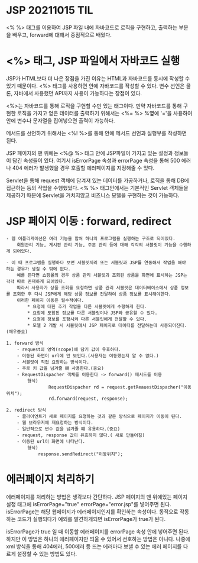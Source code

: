 # JSP 20211015 TIL

<% %> 태그를 이용하여 JSP 파일 내에 자바코드로 로직을 구현하고, 출력하는 부분을 배우고,
forward에 대해서 중점적으로 배웠다.

# <%> 태그, JSP 파일에서 자바코드 실행

JSP가 HTML보다 더 나은 장점을 가진 이유는 HTML과 자바코드를 동시에 작성할 수 있기 때문이다.
<%> 태그를 사용하면 안에 자바코드를 작성할 수 있다. 변수 선언은 물론, 자바에서 사용했던 API까지
사용이 가능하다는 장점이 있다.

<%>는 자바코드를 통해 로직을 구현할 수만 있는 태그이다. 만약 자바코드를 통해 구현한 로직을 가지고
얻은 데이터를 출력하기 위해서는 <%= %> %옆에 '='을 사용하여 안에 변수나 문자열을 집어넣으면
출력이 가능하다.

메서드를 선언하기 위해서는 <%! %>를 통해 안에 메서드 선언과 실행부를 작성하면 된다.

JSP 페이지의 맨 위에는 <%@ %> 태그 안에 JSP파일이 가지고 있는 설정과 정보들이 담긴 속성들이 있다.
여기서 isErrorPage 속성과 errorPage 속성을 통해 500 에러나 404 에러가 발생했을 경우 호출할
에러페이지를 지정해줄 수 있다.

Servlet을 통해 request 객체에 담겨져 있는 데이터를 가공하거나, 로직을 통해 DB에 접근하는 등의
작업을 수행했었다. <% %> 태그안에서는 기본적인 Servlet 객체들을 제공하기 때문에 Servlet을 거치지않고
비즈니스 모델을 구현하는 것이 가능하다.

# JSP 페이지 이동 : forward, redirect

    - 웹 어플리케이션은 여러 기능을 합쳐 하나의 프로그램을 실행하는 구조로 되어있다.
    	회원관리 기능, 게시판 관리 기능, 주문 관리 등에 대해 각각의 서블릿이 기능을 수행하게 되어있다.

    - 이 때 프로그램을 실행하다 보면 서블릿끼리 또는 서블릿과 JSP를 연동해서 작업을 해야 하는 경우가 생길 수 밖에 없다.
    	예를 든다면 쇼핑몰의 경우 상품 관리 서블릿과 조회된 상품을 화면에 표시하는 JSP는 각각 따로 존재하게 되어있다.
    	따라서 사용자가 상품 조회를 요청하면 상품 관리 서블릿은 데이터베이스에서 상품 정보를 조회한 후 다시 JSP에게 해당 상품 정보를 전달하여 상품 정보를 표시해야한다.
    	이러한 페이지 이동은 필수적이다.
    		* 요청에 대한 추가 작업을 다른 서블릿에게 수행하게 한다.
    		* 요청에 포함된 정보를 다른 서블릿이나 JSP와 공유할 수 있다.
    		* 요청에 정보를 포함시켜 다른 서블릿에게 전달할 수 있다.
    		* 모델 2 개발 시 서블릿에서 JSP 페이지로 데이터를 전달하는데 사용되어진다.(매우중요)

    1. forward 방식
    	- request의 영역(scope)에 담기 값이 유효하다.
    	- 이동된 화면이 url에 안 보인다.(사용자는 이동했는지 알 수 없다.)
    	- 서블릿이 직접 요청하는 방식이다.
    	- 주로 키 값을 넘겨줄 떄 사용한다.(중요)
    	- RequestDispacher 객체를 이용한다 -> forward() 메서드를 이용
    		형식)
    				RequestDispacher rd = request.getReauestDispacher("이동위치");
    				rd.forward(request, response);

    2. redirect 방식
    	- 클라이언트가 새로 페이지를 요청하는 것과 같은 방식으로 페이지가 이동이 된다.
    	- 웹 브라우저에 재요청하는 방식이다.
    	- 일반적으로 변수 값을 넘겨줄 떄 유용하다.(중요)
    	- request, response 값이 유효하지 않다.( 새로 만들어짐)
    	- 이동된 url이 화면에 나타난다.
    		형식)
    			response.sendRedirect("이동위치");

# 에러페이지 처리하기

에러페이지를 처리하는 방법은 생각보다 간단하다. JSP 페이지의 맨 위에있는 페이지 설정 태그에 isErrorPage="true" errorPage="error.jsp"를 넣어주면 된다.
isErrorPage는 해당 웹페이지가 에러페이지인지를 확인하는 속성이다. 동적으로 작동하는 코드가 실행되다가 예외를 발견하게되면 isErrorPage가 true가 된다.

isErrorPage가 true 일 때 이동할 에러페이지를 errorPage 속성 안에 넣어주면 된다.
하지만 이 방법은 하나의 에러페이지만 띄울 수 있어서 선호하는 방법은 아니다. 나중에 xml 방식을 통해 404에러, 500에러 등 뜨는 에러마다 보낼 수 있는 에러 페이지를 다르게 설정할 수 있는 방법도 있다.
